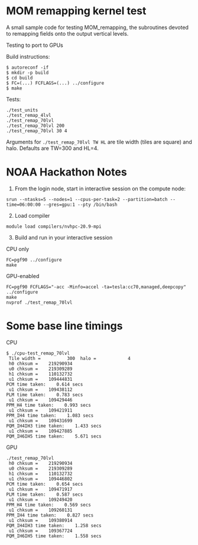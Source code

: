 MOM remapping kernel test
=========================

A small sample code for testing MOM_remapping, the subroutines devoted to
remapping fields onto the output vertical levels.

Testing to port to GPUs

Build instructions:
```
$ autoreconf -if
$ mkdir -p build
$ cd build
$ FC=(...) FCFLAGS=(...) ../configure
$ make
```

Tests:
```
./test_units
./test_remap_4lvl
./test_remap_70lvl
./test_remap_70lvl 200
./test_remap_70lvl 30 4
```

Arguments for `./test_remap_70lvl TW HL` are tile width (tiles are square) and halo. Defaults are TW=300 and HL=4.


NOAA Hackathon Notes
=====================

1. From  the login node, start in interactive session on the compute node:
```
srun --ntasks=5 --nodes=1 --cpus-per-task=2 --partition=batch --time=06:00:00 --gres=gpu:1 --pty /bin/bash
```

2. Load compiler
```
module load compilers/nvhpc-20.9-mpi
```

3. Build and run in your interactive session

CPU only
```
FC=pgf90 ../configure
make
```

GPU-enabled
```
FC=pgf90 FCFLAGS="-acc -Minfo=accel -ta=tesla:cc70,managed,deepcopy" ../configure
make
nvprof ./test_remap_70lvl
```


Some base line timings
======================

CPU
```
$ ./cpu-test_remap_70lvl
 Tile width =          300  halo =            4
 h0 chksum =    219290934
 u0 chksum =    219309289
 h1 chksum =    110132732
 u1 chksum =    109444831
PCM time taken:    0.614 secs
 u1 chksum =    109438112
PLM time taken:    0.783 secs
 u1 chksum =    109429446
PPM_H4 time taken:    0.993 secs
 u1 chksum =    109421911
PPM_IH4 time taken:    1.083 secs
 u1 chksum =    109431699
PQM_IH4IH3 time taken:    1.433 secs
 u1 chksum =    109427885
PQM_IH6IH5 time taken:    5.671 secs
```

GPU
```
./test_remap_70lvl
 h0 chksum =    219290934
 u0 chksum =    219309289
 h1 chksum =    110132732
 u1 chksum =    109446802
PCM time taken:    0.654 secs
 u1 chksum =    109471917
PLM time taken:    0.587 secs
 u1 chksum =    109249420
PPM_H4 time taken:    0.569 secs
 u1 chksum =    109260131
PPM_IH4 time taken:    0.827 secs
 u1 chksum =    109380914
PQM_IH4IH3 time taken:    1.258 secs
 u1 chksum =    109367724
PQM_IH6IH5 time taken:    1.558 secs
```
